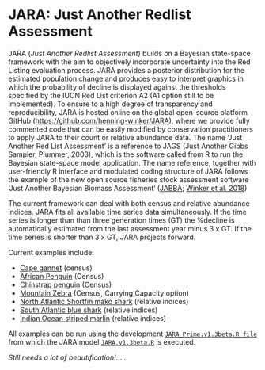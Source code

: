 # JARA: Just Another Redlist Assessment

JARA (*Just Another Redlist Assessment*) builds on a Bayesian state-space framework with the aim to objectively incorporate uncertainty into the Red Listing evaluation process. JARA provides a posterior distribution for the estimated population change and produces easy to interpret graphics in which the probability of decline is displayed against the thresholds specified by the IUCN Red List criterion A2 (A1 option still to be implemented). To ensure to a high degree of transparency and reproducibility, JARA is hosted online on the global open-source platform GitHub (https://github.com/henning-winker/JARA), where we provide fully commented code that can be easily modified by conservation practitioners to apply JARA to their count or relative abundance data. The name ‘Just Another Red List Assessment’ is a reference to JAGS (Just Another Gibbs Sampler, Plummer, 2003), which is the software called from R to run the Bayesian state-space model application. The name reference, together with user-friendly R interface and modulated coding structure of JARA follows the example of the new open source fisheries stock assessment software ‘Just Another Bayesian Biomass Assessment‘ ([JABBA](https://github.com/Henning-Winker/JABBAbeta); [Winker et al. 2018](https://www.sciencedirect.com/science/article/pii/S0165783618300845))



The  current framework can deal with both census and relative abundance indices. JARA fits all available time series data simultaneously. If the time series is longer than than three generation times (GT) the %decline is automatically estimated from the last assessment year minus 3 x GT. If the time series is shorter than 3 x GT, JARA projects forward.

Current examples include:  
- [Cape gannet](https://github.com/Henning-Winker/JARA/tree/master/Cape_gannet/output1) (census)  
- [African Penguin](https://github.com/Henning-Winker/JARA/tree/master/Afr_penguin/output1) (Census)  
- [Chinstrap penguin](https://github.com/Henning-Winker/JARA/tree/master/Chin_penguin/output1) (Census)  
- [Mountain Zebra](https://github.com/Henning-Winker/JARA/tree/master/Mountain_Zebra/output1) (Census, Carrying Capacity option) 
- [North Atlantic Shortfin mako shark](https://github.com/Henning-Winker/JARA/tree/master/SMA_NAtl/output1) (relative indices)  
- [South Atlantic blue shark](https://github.com/Henning-Winker/JARA/tree/master/BSH_SAtl/output1) (relative indices)  
- [Indian Ocean striped marlin](https://github.com/Henning-Winker/JARA/tree/master/StripedMarlin.IOTC/output1) (relative indices)  


All examples can be run using the development [`JARA_Prime.v1.3beta.R file`](https://github.com/Henning-Winker/JARA/blob/master/JARA_Prime.v1.3beta.R) from which the JARA model [`JARA.v1.3beta.R`](https://github.com/Henning-Winker/JARA/blob/master/JARA.v1.3beta.R) is executed.

*Still needs a lot of beautification!*..... 
